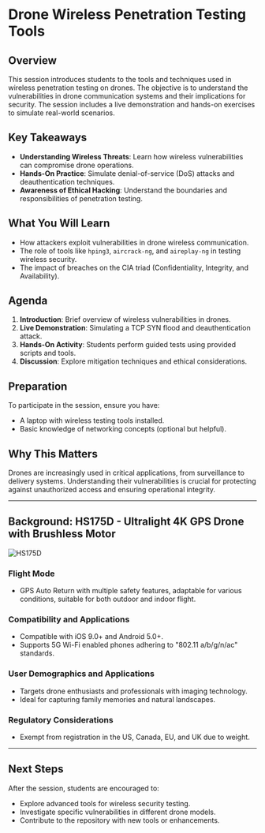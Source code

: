 # Drone Wireless Penetration Testing Tools

## Overview
This session introduces students to the tools and techniques used in wireless penetration testing on drones. The objective is to understand the vulnerabilities in drone communication systems and their implications for security. The session includes a live demonstration and hands-on exercises to simulate real-world scenarios.

## Key Takeaways
- **Understanding Wireless Threats**: Learn how wireless vulnerabilities can compromise drone operations.
- **Hands-On Practice**: Simulate denial-of-service (DoS) attacks and deauthentication techniques.
- **Awareness of Ethical Hacking**: Understand the boundaries and responsibilities of penetration testing.

## What You Will Learn
- How attackers exploit vulnerabilities in drone wireless communication.
- The role of tools like `hping3`, `aircrack-ng`, and `aireplay-ng` in testing wireless security.
- The impact of breaches on the CIA triad (Confidentiality, Integrity, and Availability).

## Agenda
1. **Introduction**: Brief overview of wireless vulnerabilities in drones.
2. **Live Demonstration**: Simulating a TCP SYN flood and deauthentication attack.
3. **Hands-On Activity**: Students perform guided tests using provided scripts and tools.
4. **Discussion**: Explore mitigation techniques and ethical considerations.

## Preparation
To participate in the session, ensure you have:
- A laptop with wireless testing tools installed.
- Basic knowledge of networking concepts (optional but helpful).

## Why This Matters
Drones are increasingly used in critical applications, from surveillance to delivery systems. Understanding their vulnerabilities is crucial for protecting against unauthorized access and ensuring operational integrity.

---


## Background: HS175D - Ultralight 4K GPS Drone with Brushless Motor

![HS175D](https://github.com/Sandesh028/Background-Security-Analysis-of-Holystone-Drones/assets/123413262/c7646361-9735-4372-93f2-2f7bbd5ffacf)


### Flight Mode
- GPS Auto Return with multiple safety features, adaptable for various conditions, suitable for both outdoor and indoor flight.

### Compatibility and Applications
- Compatible with iOS 9.0+ and Android 5.0+.
- Supports 5G Wi-Fi enabled phones adhering to "802.11 a/b/g/n/ac" standards.

### User Demographics and Applications
- Targets drone enthusiasts and professionals with imaging technology.
- Ideal for capturing family memories and natural landscapes.

### Regulatory Considerations
- Exempt from registration in the US, Canada, EU, and UK due to weight.

---

## Next Steps
After the session, students are encouraged to:
- Explore advanced tools for wireless security testing.
- Investigate specific vulnerabilities in different drone models.
- Contribute to the repository with new tools or enhancements.

